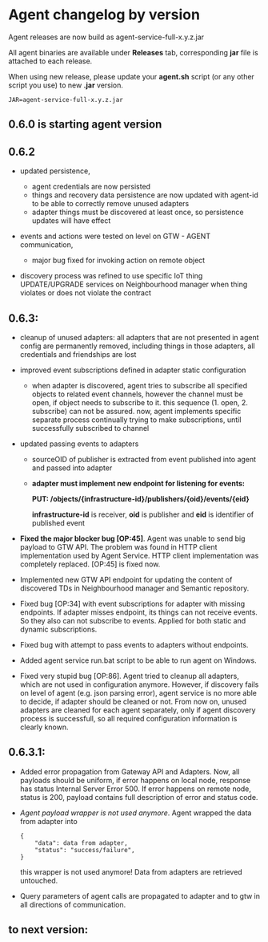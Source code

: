 # Agent changelog by version

Agent releases are now build as agent-service-full-x.y.z.jar

All agent binaries are available under **Releases** tab, corresponding **jar** file is attached to each release.

When using new release, please update your **agent.sh** script (or any other script you use) to
new **.jar** version.

```
JAR=agent-service-full-x.y.z.jar
```


## 0.6.0 is starting agent version

## 0.6.2

* updated persistence,
    * agent credentials are now persisted
    * things and recovery data persistence are now updated with agent-id to be able to
      correctly remove unused adapters
    * adapter things must be discovered at least once, so persistence updates will have effect

* events and actions were tested on level on GTW - AGENT communication,
    * major bug fixed for invoking action on remote object

* discovery process was refined to use specific IoT thing UPDATE/UPGRADE services
on Neighbourhood manager when thing violates or does not violate the contract


## 0.6.3:

* cleanup of unused adapters: all adapters that are not presented in agent config are permanently
  removed, including things in those adapters, all credentials and friendships are lost

* improved event subscriptions defined in adapter static configuration
    * when adapter is discovered, agent tries to subscribe all specified
      objects to related event channels, however the channel must be open,
      if object needs to subscribe to it. this sequence (1. open, 2. subscribe)
      can not be assured. now, agent implements specific separate process
      continually trying to make subscriptions, until successfully subscribed to channel

* updated passing events to adapters
    * sourceOID of publisher is extracted from event published into agent and passed into adapter
    * **adapter must implement new endpoint for listening for events:**

      **PUT: /objects/{infrastructure-id}/publishers/{oid}/events/{eid}**

      **infrastructure-id** is receiver,
      **oid** is publisher and **eid** is identifier of published event

* **Fixed the major blocker bug [OP:45]**. Agent was unable to send big payload to GTW API.
    The problem was found in HTTP client implementation used by Agent Service.
    HTTP client implementation was completely replaced. [OP:45] is fixed now.

* Implemented new GTW API endpoint for updating the content of discovered
    TDs in Neighbourhood manager and Semantic repository.

* Fixed bug [OP:34] with event subscriptions for adapter with missing endpoints. If adapter
    misses endpoint, its things can not receive events. So they also can not subscribe to events.
    Applied for both static and dynamic subscriptions.

* Fixed bug with attempt to pass events to adapters without endpoints.

* Added agent service run.bat script to be able to run agent on Windows.

* Fixed very stupid bug [OP:86]. Agent tried to cleanup all adapters, which are not used in
    configuration anymore. However, if discovery fails on level of agent (e.g. json parsing error),
    agent service is no more able to decide, if adapter should be cleaned or not.
    From now on, unused adapters are cleaned for each agent separately, only if
    agent discovery process is successfull, so all required configuration information is
    clearly known.

## 0.6.3.1:

* Added error propagation from Gateway API and Adapters. Now, all payloads should be uniform,
    if error happens on local node, response has status Internal Server Error 500. If
    error happens on remote node, status is 200, payload contains full description of error
    and status code.

* *Agent payload wrapper is not used anymore*. Agent wrapped the data from adapter into
    ```
    {
        "data": data from adapter,
        "status": "success/failure",
    }
    ```
    this wrapper is not used anymore! Data from adapters are retrieved untouched.


* Query parameters of agent calls are propagated to adapter and to gtw in all directions of communication.

## to next version:
